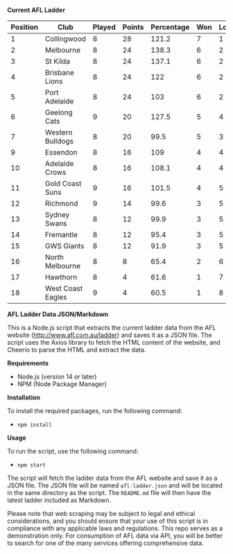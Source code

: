 **Current AFL Ladder**

| Position | Club | Played | Points | Percentage | Won | Lost | Drawn | PF | PA |
| -------- | ---- | ------ | ------ | ---------- | --- | ---- | ----- | -- | -- |
| 1 | Collingwood | 8 | 28 | 121.2 | 7 | 1 | 0 | 702 | 579 |
| 2 | Melbourne | 8 | 24 | 138.3 | 6 | 2 | 0 | 859 | 621 |
| 3 | St Kilda | 8 | 24 | 137.1 | 6 | 2 | 0 | 650 | 474 |
| 4 | Brisbane Lions | 8 | 24 | 122 | 6 | 2 | 0 | 809 | 663 |
| 5 | Port Adelaide | 8 | 24 | 103 | 6 | 2 | 0 | 696 | 676 |
| 6 | Geelong Cats | 9 | 20 | 127.5 | 5 | 4 | 0 | 940 | 737 |
| 7 | Western Bulldogs | 8 | 20 | 99.5 | 5 | 3 | 0 | 616 | 619 |
| 9 | Essendon | 8 | 16 | 109 | 4 | 4 | 0 | 766 | 703 |
| 10 | Adelaide Crows | 8 | 16 | 108.1 | 4 | 4 | 0 | 721 | 667 |
| 11 | Gold Coast Suns | 9 | 16 | 101.5 | 4 | 5 | 0 | 731 | 720 |
| 12 | Richmond | 9 | 14 | 99.6 | 3 | 5 | 1 | 709 | 712 |
| 13 | Sydney Swans | 8 | 12 | 99.9 | 3 | 5 | 0 | 689 | 690 |
| 14 | Fremantle | 8 | 12 | 95.4 | 3 | 5 | 0 | 657 | 689 |
| 15 | GWS Giants | 8 | 12 | 91.9 | 3 | 5 | 0 | 668 | 727 |
| 16 | North Melbourne | 8 | 8 | 65.4 | 2 | 6 | 0 | 519 | 793 |
| 17 | Hawthorn | 8 | 4 | 61.6 | 1 | 7 | 0 | 491 | 797 |
| 18 | West Coast Eagles | 9 | 4 | 60.5 | 1 | 8 | 0 | 615 | 1016 |

**AFL Ladder Data JSON/Markdown**

This is a Node.js script that extracts the current ladder data from the AFL website (http://www.afl.com.au/ladder) and saves it as a JSON file. The script uses the Axios library to fetch the HTML content of the website, and Cheerio to parse the HTML and extract the data.

**Requirements**

- Node.js (version 14 or later)
- NPM (Node Package Manager)

**Installation**

To install the required packages, run the following command:

 - `npm install`

**Usage**

To run the script, use the following command:

 - `npm start`

The script will fetch the ladder data from the AFL website and save it as a JSON file. The JSON file will be named `afl-ladder.json` and will be located in the same directory as the script. The `README.md` file will then have the latest ladder included as Markdown.

Please note that web scraping may be subject to legal and ethical considerations, and you should ensure that your use of this script is in compliance with any applicable laws and regulations. This repo serves as a demonstration only. For consumption of AFL data via API, you will be better to search for one of the many services offering comprehensive data.
